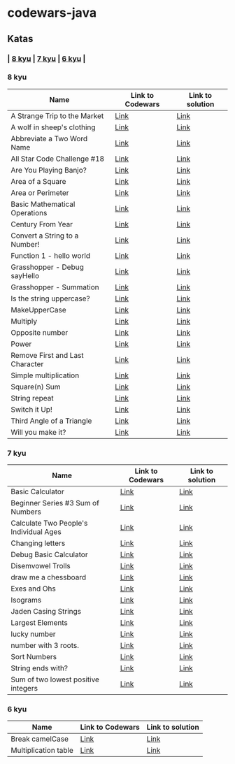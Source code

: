 # codewars-java

## Katas


### | [8 kyu](#8-kyu) | [7 kyu](#7-kyu) | [6 kyu](#6-kyu) |

### 8 kyu

| Name                                                       | Link to Codewars                                               | Link to solution                                                                      |
|------------------------------------------------------------|----------------------------------------------------------------|---------------------------------------------------------------------------------------|
| A Strange Trip to the Market                                 | [Link](https://www.codewars.com/kata/55ccdf1512938ce3ac000056) | [Link](./src/kyu8/astrangetriptothemarket.js)                               |
| A wolf in sheep's clothing                                 | [Link](https://www.codewars.com/kata/5c8bfa44b9d1192e1ebd3d15) | [Link](./src/kyu8/awolfinsheepclothing.js)                               |
| Abbreviate a Two Word Name                                 | [Link](https://www.codewars.com/kata/57eadb7ecd143f4c9c0000a3) | [Link](./src/kyu8/abbreviateatwowordname.js)                              |
| All Star Code Challenge #18                                | [Link](https://www.codewars.com/kata/5865918c6b569962950002a1) | [Link](./src/kyu8/allstarcodechallenge18.js)                              |
| Are You Playing Banjo?                                     | [Link](https://www.codewars.com/kata/53af2b8861023f1d88000832) | [Link](./src/kyu8/areyouplayingbanjo.js)                                  |
| Area of a Square                                           | [Link](https://www.codewars.com/kata/5748838ce2fab90b86001b1a) | [Link](./src/kyu8/areaofasquare.js)                                       |
| Area or Perimeter                                          | [Link](https://www.codewars.com/kata/5ab6538b379d20ad880000ab) | [Link](./src/kyu8/areaorperimeter.js)                                     |
| Basic Mathematical Operations                              | [Link](https://www.codewars.com/kata/57356c55867b9b7a60000bd7) | [Link](./src/kyu8/basicmathematicaloperation.js)                          |
| Century From Year                                          | [Link](https://www.codewars.com/kata/5a3fe3dde1ce0e8ed6000097) | [Link](./src/kyu8/centuryfromyear.js)                                     |
| Convert a String to a Number!                              | [Link](https://www.codewars.com/kata/544675c6f971f7399a000e79) | [Link](./src/kyu8/convertastringtoanumber.js)                             |
| Function 1 - hello world                                   | [Link](https://www.codewars.com/kata/523b4ff7adca849afe000035) | [Link](./src/kyu8/function1helloworld.js)                                 |
| Grasshopper - Debug sayHello                               | [Link](https://www.codewars.com/kata/5625618b1fe21ab49f00001f) | [Link](./src/kyu8/grasshopperdebugsayhello.js)                |
| Grasshopper - Summation                                    | [Link](https://www.codewars.com/kata/55d24f55d7dd296eb9000030) | [Link](./src/kyu8/grasshoppersummation.js)                                |
| Is the string uppercase?                              | [Link](https://www.codewars.com/kata/56cd44e1aa4ac7879200010b)            | [Link](./src/kyu8/isthestringuppercase.js)                                         |
| MakeUpperCase                                              | [Link](https://www.codewars.com/kata/57a0556c7cb1f31ab3000ad7) | [Link](./src/kyu8/makeuppercase.js)                                       |
| Multiply                                                   | [Link](https://www.codewars.com/kata/50654ddff44f800200000004) | [Link](./src/kyu8/multiply.js)                                            |
| Opposite number                                            | [Link](https://www.codewars.com/kata/56dec885c54a926dcd001095) | [Link](./src/kyu8/oppositenumber.js)                                      |
| Power            | [Link](https://www.codewars.com/kata/562926c855ca9fdc4800005b)            | [Link](./src/kyu8/power.js)          |
| Remove First and Last Character                            | [Link](https://www.codewars.com/kata/56bc28ad5bdaeb48760009b0) | [Link](./src/kyu8/removefirstandlastcharacter.js)                         |
| Simple multiplication                                      | [Link](https://www.codewars.com/kata/583710ccaa6717322c000105) | [Link](./src/kyu8/simplemultiplication.js)                                |
| Square(n) Sum                                              | [Link](https://www.codewars.com/kata/515e271a311df0350d00000f) | [Link](./src/kyu8/squarnsum.js)                                          |
| String repeat                                              | [Link](https://www.codewars.com/kata/57a0e5c372292dd76d000d7e) | [Link](./src/kyu8/stringreapit.js)                                        |
| Switch it Up!                                              | [Link](https://www.codewars.com/kata/5808dcb8f0ed42ae34000031) | [Link](./src/kyu8/switchitup.js)                                          |
| Third Angle of a Triangle                                  | [Link](https://www.codewars.com/kata/5a023c426975981341000014) | [Link](./src/kyu8/thirdangleofatriangle.js)                               |
| Will you make it?                                          | [Link](https://www.codewars.com/kata/5861d28f124b35723e00005e) | [Link](./src/kyu8/willyoumakeit.js)                                       |

### 7 kyu

| Name                                         | Link to Codewars                                                          | Link to solution                                                       |
|----------------------------------------------|---------------------------------------------------------------------------|------------------------------------------------------------------------|
| Basic Calculator            | [Link](https://www.codewars.com/kata/5296455e4fe0cdf2e000059f)            | [Link](./src/kyu7/basiccalculator.js)          |
| Beginner Series #3 Sum of Numbers            | [Link](https://www.codewars.com/kata/55f2b110f61eb01779000053)            | [Link](./src/kyu7/beginnerseries3sumofnumbers.js)          |
| Calculate Two People's Individual Ages                             | [Link](https://www.codewars.com/kata/58e0bd6a79716b7fcf0013b1)            | [Link](./src/kyu7/calculatetwopeoplesindividualages.js)                      |
| Changing letters                             | [Link](https://www.codewars.com/kata/5831c204a31721e2ae000294)            | [Link](./src/kyu7/changingletters.js)                      |
| Debug Basic Calculator                             | [Link](https://www.codewars.com/kata/56368f37d464c0a43c00007f)            | [Link](./src/kyu7/debugbasiccalculator.js)                      |
| Disemvowel Trolls                                     | [Link](https://www.codewars.com/kata/52fba66badcd10859f00097e)            | [Link](./src/kyu7/disemvoweltrolls.js)                             |
| draw me a chessboard                                     | [Link](https://www.codewars.com/kata/56242b89689c35449b000059)            | [Link](./src/kyu7/drawmeachessboard.js)                             |
| Exes and Ohs                                     | [Link](https://www.codewars.com/kata/55908aad6620c066bc00002a)            | [Link](./src/kyu7/exesandohs.js)                             |
| Isograms                                     | [Link](https://www.codewars.com/kata/54ba84be607a92aa900000f1)            | [Link](./src/kyu7/isograms.js)                             |
| Jaden Casing Strings                         | [Link](https://www.codewars.com/kata/5390bac347d09b7da40006f6)            | [Link](./src/kyu7/jadencasingstrings.js)                   |
| Largest Elements                             | [Link](https://www.codewars.com/kata/53d32bea2f2a21f666000256)            | [Link](./src/kyu7/largestelements.js)                      |
| lucky number                             | [Link](https://www.codewars.com/kata/55afed09237df73343000042)            | [Link](./src/kyu7/luckynumber.js)                      |
| number with 3 roots.                             | [Link](https://www.codewars.com/kata/5932c94f6aa4d1d786000028)            | [Link](./src/kyu7/numberwith3roots.js)                      |
| Sort Numbers            | [Link](https://www.codewars.com/kata/5174a4c0f2769dd8b1000003)            | [Link](./src/kyu7/sortnumbers.js)          |
| String ends with?                            | [Link](https://www.codewars.com/kata/51f2d1cafc9c0f745c00037d) | [Link](./src/kyu7/stringendswith.js)                       |
| Sum of two lowest positive integers                            | [Link](https://www.codewars.com/kata/558fc85d8fd1938afb000014) | [Link](./src/kyu7/sumoftwolowestpositiveintegers.js)                       |

### 6 kyu

| Name                                         | Link to Codewars                                                          | Link to solution                                      |
|----------------------------------------------|---------------------------------------------------------------------------|-------------------------------------------------------|
| Break camelCase            | [Link](https://www.codewars.com/kata/5208f99aee097e6552000148)            | [Link](./src/kyu6/breakcamelcase.js) |
| Multiplication table            | [Link](https://www.codewars.com/kata/534d2f5b5371ecf8d2000a08)            | [Link](./src/kyu6/multiplicationtable.js) |
